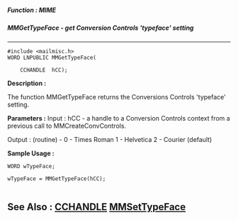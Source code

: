 ##### Function : MIME
##### MMGetTypeFace - get Conversion Controls 'typeface' setting
---
```
#include <mailmisc.h>
WORD LNPUBLIC MMGetTypeFace(

	CCHANDLE  hCC);
```
**Description :**

The function  MMGetTypeFace returns the Conversions Controls 'typeface' 
setting.

**Parameters :**
Input :
hCC  -  a handle to a Conversion Controls context from a previous call to MMCreateConvControls.

Output :
(routine)  -  0 - Times Roman
              1 - Helvetica
              2 - Courier (default)



**Sample Usage :**
```
WORD wTypeFace;

wTypeFace = MMGetTypeFace(hCC);


```
**See Also :**
[CCHANDLE](/domino-c-api-docs/reference/Data/CCHANDLE)
[MMSetTypeFace](/domino-c-api-docs/reference/Func/MMSetTypeFace)
---
